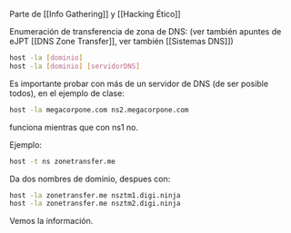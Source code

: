 
Parte de [[Info Gathering]] y [[Hacking Ético]]


Enumeración de transferencia de zona de DNS:
(ver también apuntes de eJPT [[DNS Zone Transfer]], ver también [[Sistemas DNS]])

``` bash
host -la [dominio]
host -la [dominio] [servidorDNS]
```

Es importante probar con más de un servidor de DNS (de ser posible todos), en el ejemplo de clase:

``` bash
host -la megacorpone.com ns2.megacorpone.com
```

funciona mientras que con ns1 no.

Ejemplo:

``` bash
host -t ns zonetransfer.me
```

Da dos nombres de dominio, despues con:

``` bash
host -la zonetransfer.me nsztm1.digi.ninja
host -la zonetransfer.me nsztm2.digi.ninja
```

Vemos la información.